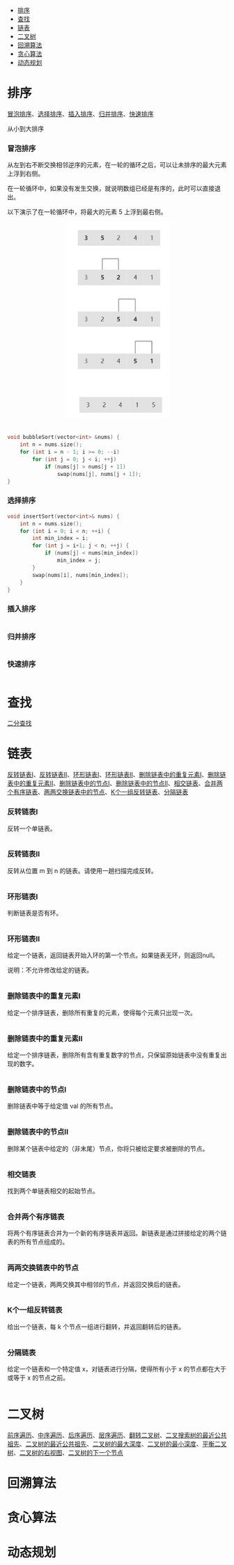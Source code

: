 <!-- GFM-TOC -->
* [排序](#排序)
* [查找](#查找)
* [链表](#链表)
* [二叉树](#二叉树)
* [回溯算法](#回溯算法)
* [贪心算法](#贪心算法)
* [动态规划](#动态规划)
<!-- GFM-TOC -->

# 排序
[冒泡排序](#冒泡排序)、[选择排序](#选择排序)、[插入排序](#插入排序)、[归并排序](#归并排序)、[快速排序](#快速排序)

从小到大排序

### 冒泡排序

从左到右不断交换相邻逆序的元素，在一轮的循环之后，可以让未排序的最大元素上浮到右侧。

在一轮循环中，如果没有发生交换，就说明数组已经是有序的，此时可以直接退出。

以下演示了在一轮循环中，将最大的元素 5 上浮到最右侧。

<div align="center"> <img src="../pics//1a2f2998-d0da-41c8-8222-1fd95083a66b.png" width="250"/> </div><br>

```c
void bubbleSort(vector<int> &nums) {
    int n = nums.size();
    for (int i = n - 1; i >= 0; --i)
        for (int j = 0; j < i; ++j)
            if (nums[j] > nums[j + 1])
                swap(nums[j], nums[j + 1]);
}
```

### 选择排序

```c
void insertSort(vector<int>& nums) {
    int n = nums.size();
    for (int i = 0; i < n; ++i) {
        int min_index = i;
        for (int j = i+1; j < n; ++j) {
            if (nums[j] < nums[min_index])
                min_index = j;
        }
        swap(nums[i], nums[min_index]);
    }
}
```

### 插入排序

```c

```

### 归并排序

```c

```

### 快速排序

```c

```

# 查找

[二分查找](#二分查找)

# 链表

[反转链表I](#反转链表I)、[反转链表II](#反转链表II)、[环形链表I](#环形链表I)、[环形链表II](#环形链表II)、[删除链表中的重复元素I](#删除链表中的重复元素I)、[删除链表中的重复元素II](#删除链表中的重复元素II)、[删除链表中的节点I](#删除链表中的节点I)、[删除链表中的节点II](#删除链表中的节点II)、[相交链表](#相交链表)、[合并两个有序链表](#合并两个有序链表)、[两两交换链表中的节点](#两两交换链表中的节点)、[K个一组反转链表](#K个一组反转链表)、[分隔链表](#分隔链表)

### 反转链表I

反转一个单链表。

```c

```

### 反转链表II

反转从位置 m 到 n 的链表。请使用一趟扫描完成反转。

```c

```

### 环形链表I

判断链表是否有环。

```c

```

### 环形链表II

给定一个链表，返回链表开始入环的第一个节点。如果链表无环，则返回null。

说明：不允许修改给定的链表。

```c

```

### 删除链表中的重复元素I

给定一个排序链表，删除所有重复的元素，使得每个元素只出现一次。

```c

```

### 删除链表中的重复元素II

给定一个排序链表，删除所有含有重复数字的节点，只保留原始链表中没有重复出现的数字。

```c

```

### 删除链表中的节点I

删除链表中等于给定值 val 的所有节点。

```c

```

### 删除链表中的节点II

删除某个链表中给定的（非末尾）节点，你将只被给定要求被删除的节点。

```c

```

### 相交链表

找到两个单链表相交的起始节点。

```c

```

### 合并两个有序链表

将两个有序链表合并为一个新的有序链表并返回。新链表是通过拼接给定的两个链表的所有节点组成的。 

```c

```

### 两两交换链表中的节点

给定一个链表，两两交换其中相邻的节点，并返回交换后的链表。

```c

```

### K个一组反转链表

给出一个链表，每 k 个节点一组进行翻转，并返回翻转后的链表。

```c

```

### 分隔链表

给定一个链表和一个特定值 x，对链表进行分隔，使得所有小于 x 的节点都在大于或等于 x 的节点之前。

```c

```

# 二叉树

[前序遍历](#前序遍历)、[中序遍历](#中序遍历)、[后序遍历](#后序遍历)、[层序遍历](#层序遍历)、[翻转二叉树](#翻转二叉树)、[二叉搜索树的最近公共祖先](#二叉搜索树的最近公共祖先)、[二叉树的最近公共祖先](#二叉树的最近公共祖先)、[二叉树的最大深度](#二叉树的最大深度)、[二叉树的最小深度](#二叉树的最小深度)、[平衡二叉树](#平衡二叉树)、[二叉树的右视图](#二叉树的右视图)、[二叉树的下一个节点](#二叉树的下一个节点)



# 回溯算法


# 贪心算法


# 动态规划




